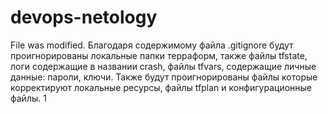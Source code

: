 # devops-netology
File was  modified.
Благодаря содержимому файла .gitignore будут проигнорированы локальные папки терраформ, также файлы tfstate, логи содержащие в названии crash, файлы tfvars, содержащие личные данные: пароли, ключи. Также будут проигнорированы файлы которые корректируют локальные ресурсы, файлы tfplan и конфигурационные файлы.
1
